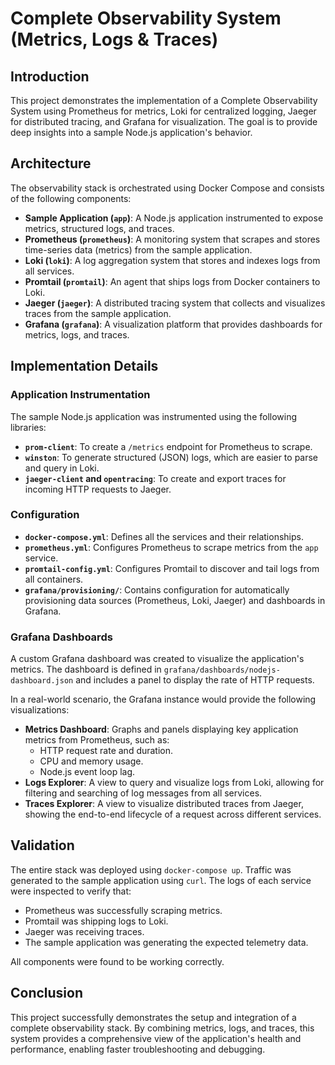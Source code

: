 # Complete Observability System (Metrics, Logs & Traces)

## Introduction

This project demonstrates the implementation of a Complete Observability System using Prometheus for metrics, Loki for centralized logging, Jaeger for distributed tracing, and Grafana for visualization. The goal is to provide deep insights into a sample Node.js application's behavior.

## Architecture

The observability stack is orchestrated using Docker Compose and consists of the following components:

- **Sample Application (`app`)**: A Node.js application instrumented to expose metrics, structured logs, and traces.
- **Prometheus (`prometheus`)**: A monitoring system that scrapes and stores time-series data (metrics) from the sample application.
- **Loki (`loki`)**: A log aggregation system that stores and indexes logs from all services.
- **Promtail (`promtail`)**: An agent that ships logs from Docker containers to Loki.
- **Jaeger (`jaeger`)**: A distributed tracing system that collects and visualizes traces from the sample application.
- **Grafana (`grafana`)**: A visualization platform that provides dashboards for metrics, logs, and traces.

## Implementation Details

### Application Instrumentation

The sample Node.js application was instrumented using the following libraries:

- **`prom-client`**: To create a `/metrics` endpoint for Prometheus to scrape.
- **`winston`**: To generate structured (JSON) logs, which are easier to parse and query in Loki.
- **`jaeger-client` and `opentracing`**: To create and export traces for incoming HTTP requests to Jaeger.

### Configuration

- **`docker-compose.yml`**: Defines all the services and their relationships.
- **`prometheus.yml`**: Configures Prometheus to scrape metrics from the `app` service.
- **`promtail-config.yml`**: Configures Promtail to discover and tail logs from all containers.
- **`grafana/provisioning/`**: Contains configuration for automatically provisioning data sources (Prometheus, Loki, Jaeger) and dashboards in Grafana.

### Grafana Dashboards

A custom Grafana dashboard was created to visualize the application's metrics. The dashboard is defined in `grafana/dashboards/nodejs-dashboard.json` and includes a panel to display the rate of HTTP requests.

In a real-world scenario, the Grafana instance would provide the following visualizations:

- **Metrics Dashboard**: Graphs and panels displaying key application metrics from Prometheus, such as:
  - HTTP request rate and duration.
  - CPU and memory usage.
  - Node.js event loop lag.
- **Logs Explorer**: A view to query and visualize logs from Loki, allowing for filtering and searching of log messages from all services.
- **Traces Explorer**: A view to visualize distributed traces from Jaeger, showing the end-to-end lifecycle of a request across different services.

## Validation

The entire stack was deployed using `docker-compose up`. Traffic was generated to the sample application using `curl`. The logs of each service were inspected to verify that:

- Prometheus was successfully scraping metrics.
- Promtail was shipping logs to Loki.
- Jaeger was receiving traces.
- The sample application was generating the expected telemetry data.

All components were found to be working correctly.

## Conclusion

This project successfully demonstrates the setup and integration of a complete observability stack. By combining metrics, logs, and traces, this system provides a comprehensive view of the application's health and performance, enabling faster troubleshooting and debugging.
